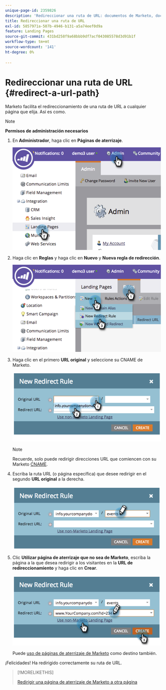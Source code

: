 ```yaml
---
unique-page-id: 2359826
description: 'Redireccionar una ruta de URL: documentos de Marketo, documentación del producto'
title: Redireccionar una ruta de URL
exl-id: 5857971a-507b-4946-b131-a5a74eef0d9a
feature: Landing Pages
source-git-commit: 431bd258f9a68bbb9df7acf043085578d3d91b1f
workflow-type: tm+mt
source-wordcount: '141'
ht-degree: 0%

---
```


# Redireccionar una ruta de URL {#redirect-a-url-path}

Marketo facilita el redireccionamiento de una ruta de URL a cualquier página que elija. Así es como.

>[!NOTE]
>
>**Permisos de administración necesarios**

1. En **Administrador**, haga clic en **Páginas de aterrizaje**.

   ![](assets/image2014-9-18-13-3a43-3a29.png)

1. Haga clic en **Reglas** y haga clic en **Nuevo** y **Nueva regla de redirección**.

   ![](assets/image2014-9-18-13-3a43-3a40.png)

1. Haga clic en el primero **URL original** y seleccione su CNAME de Marketo.

   ![](assets/image2014-9-18-13-3a43-3a49.png)

   >[!NOTE]
   >
   >Recuerde, solo puede redirigir direcciones URL que comiencen con su Marketo [CNAME](/help/marketo/product-docs/demand-generation/landing-pages/landing-page-actions/customize-your-landing-page-urls-with-a-cname.md).

1. Escriba la ruta URL (o página específica) que desee redirigir en el segundo **URL original** a la derecha.

   ![](assets/image2014-9-18-13-3a43-3a59.png)

1. Clic **Utilizar página de aterrizaje que no sea de Marketo**, escriba la página a la que desea redirigir a los visitantes en la **URL de redireccionamiento** y haga clic en **Crear**.

   ![](assets/image2014-9-18-13-3a44-3a7.png)

   Puede [uso de páginas de aterrizaje de Marketo](/help/marketo/product-docs/demand-generation/landing-pages/landing-page-actions/redirect-a-marketo-landing-page-to-another-page.md) como destino también.

¡Felicidades! Ha redirigido correctamente su ruta de URL.

>[!MORELIKETHIS]
>
>[Redirigir una página de aterrizaje de Marketo a otra página](/help/marketo/product-docs/demand-generation/landing-pages/landing-page-actions/redirect-a-marketo-landing-page-to-another-page.md)
